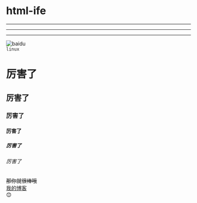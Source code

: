 # html-ife
***
---
___
![baidu](http://www.baidu.com/img/bdlogo.gif "百度logo")  
`linux`
# 厉害了  
## 厉害了
### 厉害了  
#### 厉害了  
##### 厉害了  
###### 厉害了  
~~那你就很棒哦~~  
[我的博客](http://blog.csdn.net/guodongxiaren "悬停显示")  
:blush:
